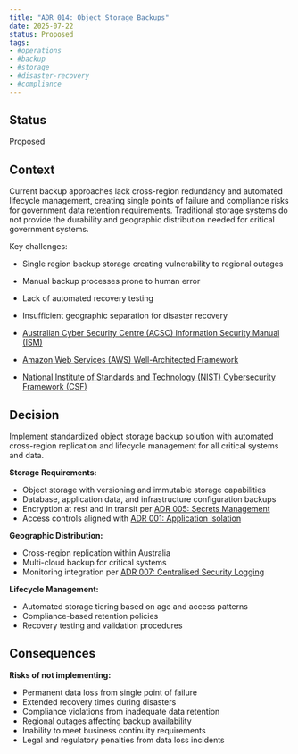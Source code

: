 ```yaml
---
title: "ADR 014: Object Storage Backups"
date: 2025-07-22
status: Proposed
tags:
- #operations
- #backup
- #storage
- #disaster-recovery
- #compliance
---
```


## Status

Proposed

## Context

Current backup approaches lack cross-region redundancy and automated lifecycle management, creating single points of failure and compliance risks for government data retention requirements. Traditional storage systems do not provide the durability and geographic distribution needed for critical government systems.

Key challenges:

- Single region backup storage creating vulnerability to regional outages
- Manual backup processes prone to human error
- Lack of automated recovery testing
- Insufficient geographic separation for disaster recovery

- [Australian Cyber Security Centre (ACSC) Information Security Manual (ISM)](https://www.cyber.gov.au/resources-business-and-government/essential-cyber-security/ism)
- [Amazon Web Services (AWS) Well-Architected Framework](https://aws.amazon.com/architecture/well-architected/)
- [National Institute of Standards and Technology (NIST) Cybersecurity Framework (CSF)](https://www.nist.gov/cyberframework)

## Decision

Implement standardized object storage backup solution with automated cross-region replication and lifecycle management for all critical systems and data.

**Storage Requirements:**

- Object storage with versioning and immutable storage capabilities
- Database, application data, and infrastructure configuration backups
- Encryption at rest and in transit per [ADR 005: Secrets Management](../security/005-secrets-management.md)
- Access controls aligned with [ADR 001: Application Isolation](../security/001-isolation.md)

**Geographic Distribution:**

- Cross-region replication within Australia
- Multi-cloud backup for critical systems
- Monitoring integration per [ADR 007: Centralised Security Logging](../operations/007-logging.md)

**Lifecycle Management:**

- Automated storage tiering based on age and access patterns
- Compliance-based retention policies
- Recovery testing and validation procedures

## Consequences

**Risks of not implementing:**

- Permanent data loss from single point of failure
- Extended recovery times during disasters
- Compliance violations from inadequate data retention
- Regional outages affecting backup availability
- Inability to meet business continuity requirements
- Legal and regulatory penalties from data loss incidents
